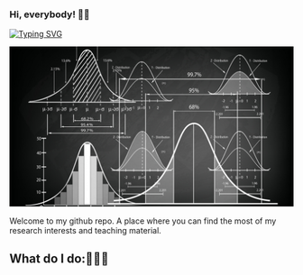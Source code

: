 ### Hi, everybody! 👋🏻

[![Typing SVG](https://readme-typing-svg.herokuapp.com?font=Fira+Code&size=24&duration=4000&pause=500&width=435&lines=Jos%C3%A9+R.+Caro-Barrera)](https://git.io/typing-svg)

![image](img/calculation-statistics-mathematics-graphics.jpg) 

Welcome to my github repo. A place where you can find the most of my research interests and teaching material.

## What do I do:🧑🏼‍💻
